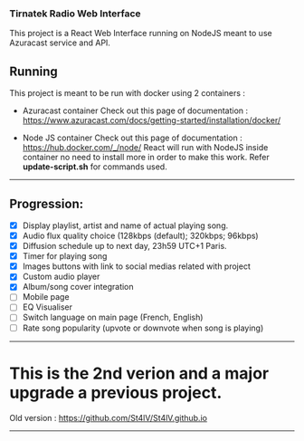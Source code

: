 ### Tirnatek Radio Web Interface

This project is a React Web Interface running on NodeJS meant to use Azuracast service and API.

## Running
This project is meant to be run with docker using 2 containers :
- Azuracast container
  Check out this page of documentation : https://www.azuracast.com/docs/getting-started/installation/docker/

- Node JS container
  Check out this page of documentation : https://hub.docker.com/_/node/
  React will run with NodeJS inside container no need to install more in order to make this work.
  Refer **update-script.sh** for commands used.
---
## Progression:
 * [x] Display playlist, artist and name of actual playing song.
 * [x] Audio flux quality choice (128kbps (default); 320kbps; 96kbps)
 * [x] Diffusion schedule up to next day, 23h59 UTC+1 Paris.
 * [x] Timer for playing song
 * [x] Images buttons with link to social medias related with project
 * [x] Custom audio player 
 * [x] Album/song cover integration
 * [ ] Mobile page
 * [ ] EQ Visualiser
 * [ ] Switch language on main page (French, English)
 * [ ] Rate song popularity (upvote or downvote when song is playing)
---
# This is the 2nd verion and a major upgrade a previous project.

Old version : https://github.com/St4lV/St4lV.github.io

---
